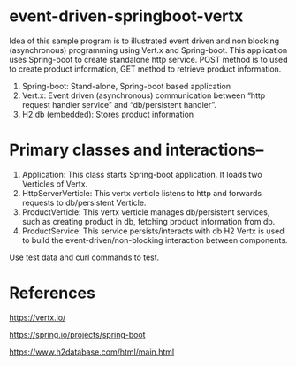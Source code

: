 # event-driven-springboot-vertx
Idea of this sample program is to illustrated event driven and non blocking (asynchronous) programming using Vert.x and Spring-boot. 
This application uses Spring-boot to create standalone http service. 
POST method is to used to create product information, GET method to retrieve product information.

1.  Spring-boot: 	Stand-alone, Spring-boot based application
2.  Vert.x: 	Event driven (asynchronous) communication between “http request handler service” and “db/persistent handler”.
3.  H2 db (embedded): Stores product information

# Primary classes and interactions–
1.	Application: This class starts Spring-boot application. It loads two Verticles of Vertx.
2.	HttpServerVerticle: This vertx verticle listens to http and forwards requests to db/persistent Verticle.
3.	ProductVerticle: This vertx verticle manages db/persistent services, such as creating product in db, fetching product information from db.
4.	ProductService: This service persists/interacts with db H2
Vertx is used to build the event-driven/non-blocking interaction between components.

Use test data and curl commands to test.

# References

https://vertx.io/

https://spring.io/projects/spring-boot

https://www.h2database.com/html/main.html
